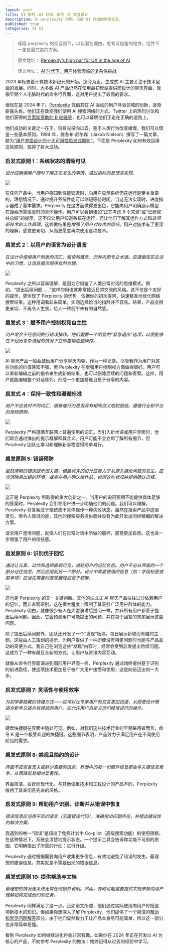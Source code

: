 ```yaml
---
layout: post
title: UI 系列：AI 领域，新的 UI 交互设计
description: 以 perplexity 为例，当前 UI 领域的典型交互.
published: true
categories: AI UI
---
```


> 
> 琢磨 perplexity 的交互细节，以及潜在理由，思考可借鉴的地方，但并不一定是最完美的方案。
> 
> 原文地址： [Perplexity’s high bar for UX in the age of AI](https://mttmr.com/2024/01/10/perplexitys-high-bar-for-ux-in-the-age-of-ai/)
> 
> 译文地址： [AI 时代下，用户体验面临的复杂性挑战](https://baoyu.io/translations/ai/perplexitys-high-bar-for-ux-in-the-age-of-ai)
> 
> 


2023 年标志着计算技术新纪元的开始。迄今为止，生成式 AI 主要关注于技术层面的发展。同时，大多数 AI 产品仍然在使用最初模型提供商设计的聊天界面，就像早期个人电脑时代的命令行界面，这对用户提出了较高的要求。

但现在是 2024 年了。[Perplexity](http://perplexity.ai/) 凭借其在 AI 驱动的用户体验领域的创新，逐渐崭露头角。他们正在改变我们使用 AI 搜索网络的方式。Twitter 上的热烈讨论和他们获得的[贝索斯资助的 B 轮融资](https://blog.perplexity.ai/blog/perplexity-raises-series-b-funding-round)，也可以证明他们正走在正确的道路上。

他们成功的关键之一在于，将目光投向过去。鉴于人类行为改变缓慢，我们可以借鉴一些基本原则。1994 年，雅各布·尼尔森（Jakob Nielson）撰写了一篇文章，题为[“用户界面设计的十大可用性启发式原则”](https://www.nngroup.com/articles/ten-usability-heuristics/)。下面是 Perplexity 如何有效运用这些原则，取得了巨大成功。

### [](#启发式原则-1系统状态的清晰可见)启发式原则 1：系统状态的清晰可见

*设计应确保用户随时了解正在发生的事情，通过适时的反馈来实现。*

![](https://i0.wp.com/mttmr.com/wp-content/uploads/2024/01/Perplexity-Heuristic1.gif?resize=800%2C552&ssl=1)

在任何产品中，当用户感知到性能延迟时，向用户显示系统仍在运行是至关重要的。理想情况下，通过提升系统性能可以缩短等待时间。当这无法实现时，进度指示器成了基本需求。Perplexity 在这方面做得更出色，它能向用户明确展示模型在搜索所需信息时的具体操作。用户可以看到诸如“正在考虑 8 个来源”或“已研究并总结”的提示，这不仅让用户知道系统在运行，还让他们了解其运作方式和*这项新技术的工作原理*。这样做结果是*增强了用户对技术的信任*。用户对技术有了更深的理解，感觉更亲切，从而更愿意再次使用这项技术。

### [](#启发式-2以用户的语言为设计语言)启发式 2：以用户的语言为设计语言

*在设计中使用用户熟悉的词汇、短语和概念，而非内部专业术语。应遵循现实生活中的习惯，让信息展示顺序自然合理。*

![](https://i0.wp.com/mttmr.com/wp-content/uploads/2024/01/Perplexity-Heuristic2.gif?resize=800%2C124&ssl=1)

Perplexity 之所以容易理解，是因为它借鉴了人类日常对话的思维模式。例如，“提出后续问题……”这样的用语就非常接近日常交流的风格。这不仅是个友好的提示，更体现了 Perplexity 的优势：依据你的初次提问，快速精准地优化网络搜索结果。这种用词看起来简单，实则选择恰当的措辞并不容易。结果，产品变得更亲切、不再令人生畏，给人一种前所未有的自然感。

### [](#启发式-3赋予用户控制权和自主性)启发式 3：赋予用户控制权和自主性

*用户常会不经意间执行错误操作。他们需要一个明显的“紧急退出”选项，以便能够在不经历复杂流程的情况下立即撤销这些操作。*

![](https://i0.wp.com/mttmr.com/wp-content/uploads/2024/01/Perplexity-Heuristic3.gif?resize=800%2C553&ssl=1)

AI 聊天产品一般会鼓励用户分享聊天内容，作为一种记录。尽管我作为用户对这些功能的价值感知不强，但 Perplexity 在增强用户控制权方面做得很好。用户可以重新编辑之前的指令来生成新的结果，也可以删除后续的问题和答案。这样，用户就能编辑整个对话序列，形成一个更加精炼且易于分享的内容。

### [](#启发式-4保持一致性和遵循标准)启发式 4：保持一致性和遵循标准

*用户不应该对不同词汇、情景或行为是否具有相同含义感到困惑。遵循行业和平台的常规惯例。*

![](https://i0.wp.com/mttmr.com/wp-content/uploads/2024/01/Perplexity-Heuristic4.gif?resize=606%2C222&ssl=1)

Perplexity 严格遵循互联网上普遍使用的词汇。当引入新术语或用户界面时，他们常会通过弹出的提示框解释其含义。用户可能不会立即了解所有细节，但 Perplexity 团队让学习和理解新事物变得简单易行。

### [](#启发原则-5-错误预防)启发原则 5: 错误预防

*虽然清晰的错误提示很关键，但最优秀的设计应着力于从源头避免问题的发生。应当消除易出错的环境，或者在用户确认操作前，检测这些状况并提供确认选择。*

![](https://i0.wp.com/mttmr.com/wp-content/uploads/2024/01/Perplexity-Heuristic5.gif?resize=800%2C554&ssl=1)

这正是 Perplexity 所取得的重大创新之一。当用户的询问预期不能提供具体足够的答案时，Perplexity 会引导用户进一步明确他们的问题。我们可以理解，Perplexity 将答案过于笼统或不具体视作一种失败状态。虽然在搜索产品中这很常见，但令人惊讶的是，其他的搜索服务提供商并没有为此开发出同样精细的解决方案。

请求用户澄清问题，就像人们在日常对话中所做的那样，感觉更加自然。这也进一步增强了用户的信任感。

### [](#启发原则-6-识别优于回忆)启发原则 6: 识别优于回忆

*通过让元素、动作和选项直观可见，减轻用户的记忆负担。用户不必从界面的一个部分记住信息，然后应用到另一个部分。设计中需要使用的信息（如：字段标签或菜单项）应当在需要时直观展现或易于获取。*

![](https://i0.wp.com/mttmr.com/wp-content/uploads/2024/01/Perplexity-Heuristic6.gif?resize=800%2C554&ssl=1)

这也是 Perplexity 的又一关键创新。其他的生成式 AI 聊天产品往往过分依赖用户的记忆，而非直观识别，这在很大程度上限制了其吸引广泛用户群体的能力。Perplexity 明白，就像很少有人在大型演讲后提问一样，并非所有用户都善于提出后续问题。因此，它会预测用户可能提出的问题，并在每个回答的末尾展示这些问题。

除了提出后续问题外，团队还开发了一个“发现”板块，每日展示新颖而有趣的主题。这些由人工策划的提示，为用户提供了一种即使没有特定问题时也能与产品互动的简便方式。我自己在浏览这些“发现”内容时，经常会受到启发提出后续问题。这成为了一种有趣且全新的方式，让用户与资讯内容互动。

就像从命令行界面演进到图形用户界面一样，Perplexity 通过始终提供基于识别的前进路径，使这项技术更加易于被广大用户接受和使用，这是向前迈出的一大步。

### [](#启发式原则-7-灵活性与使用效率)启发式原则 7: 灵活性与使用效率

*为初学者隐藏的快捷方式——这可以让专家用户的交互更加迅速，从而使设计既适合新手又适合有经验的用户。应允许用户自定义他们经常进行的操作。*

![](https://i0.wp.com/mttmr.com/wp-content/uploads/2024/01/Perplexity-Heuristic7.gif?resize=800%2C554&ssl=1)

键盘快捷键在界面中随处可见。例如，对我们这些技术行业的早期采用者而言，命令 K 是一个极受欢迎的快捷键。这些细节表明，产品致力于满足用户在不同使用阶段的需求。

### [](#启发式原则-8-美观且简约的设计)启发式原则 8: 美观且简约的设计

*界面不应包含无关或鲜少需要的信息。界面中的每一份额外信息都会与关键信息竞争，从而降低其相对显著性。*

界面简洁、友好而现代化。与其他偏重技术和工程设计的产品不同，Perplexity 维持了其亲切且先进的风格。

### [](#启发式原则-9-帮助用户识别诊断并从错误中恢复)启发式原则 9: 帮助用户识别、诊断并从错误中恢复

*错误信息应当用平实的语言（无需错误代码），准确指出问题所在，并提出建设性的解决方案。*

我遇到的唯一“错误”是超出了免费计划中 Co-pilot（高级搜索功能）的使用限额。在这种情况下，系统会清楚地提示状态。一个提示工具会告诉你功能不可用的原因。它明确指出了所需的行动：进行升级。

Perplexity 通过根据需要向用户收集更多信息，有效地避免了错误的发生。最理想的错误信息，其实就是不需要出现的错误信息。

### [](#启发式原则-10-提供帮助与文档)启发式原则 10: 提供帮助与文档

*最理想的情况是系统无需任何额外说明。然而，有时可能需要提供文档来帮助用户理解如何完成他们的任务。*

Perplexity 同样满足了这一点。正如前文所述，他们通过实际使用向用户传授这项新技术的知识。但如果你想深入了解 Perplexity，他们提供了一个简洁的[帮助和常见问题解答](https://blog.perplexity.ai/faq)部分。由于他们显然致力于让产品本身尽可能简单，所以这一部分也非常简单易懂。

看到 Perplexity 如何继续进化将会非常有趣。如果你在 2024 年正在开发以 AI 为核心的产品，不妨参考 Perplexity 的做法：始终记得从过去的经验中学习。















[NingG]:    http://ningg.github.io  "NingG"
[premAI]:		https://book.premai.io/state-of-open-source-ai/








